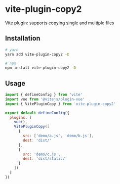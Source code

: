 # vite-plugin-copy2

Vite plugin: supports copying single and multiple files

## Installation

```bash
# yarn
yarn add vite-plugin-copy2 -D

# npm
npm install vite-plugin-copy2 -D
```

## Usage

```vite.config.js
import { defineConfig } from 'vite'
import vue from '@vitejs/plugin-vue'
import { VitePluginCopy } from 'vite-plugin-copy2'

export default defineConfig({
  plugins: [
    vue(),
    VitePluginCopy([
      {
        src: ['demo/a.js', 'demo/b.js'],
        dest: 'dist/'
      },
      {
        src: 'demo/c.js',
        dest: 'dist/static/'
      }
    ])
  ]
})
```